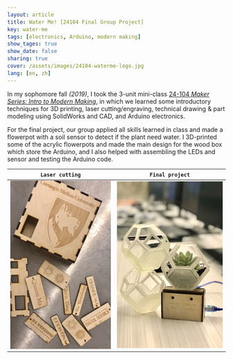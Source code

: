 ```yaml
---
layout: article
title: Water Me! [24104 Final Group Project]
key: water-me
tags: [electronics, Arduino, modern making]
show_tages: true
show_date: false
sharing: true
cover: /assets/images/24104-waterme-logo.jpg
lang: [en, zh]
---
```


In my sophomore fall *(2019)*, I took the 3-unit mini-class [24-104 *Maker Series: Intro to Modern Making*][24104], in which we learned some introductory techniques for 3D printing, laser cutting/engraving, technical drawing & part modeling using SolidWorks and CAD, and Arduino electronics. 

<!--more-->

For the final project, our group applied all skills learned in class and made a flowerpot with a soil sensor to detect if the plant need water. I 3D-printed some of the acrylic flowerpots and made the main design for the wood box which store the Arduino, and I also helped with assembling the LEDs and sensor and testing the Arduino code. 

| `Laser cutting` | `Final project` |
| -- | -- | 
|![](/assets/images/24104-laser-cut.png)|![](/assets/images/24104-waterme.jpg)|

[24104]: https://www.meche.engineering.cmu.edu/education/courses/24-104.html
